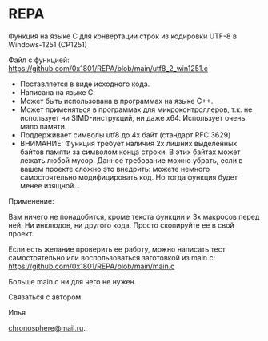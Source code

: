 # REPA
Функция на языке C для конвертации строк из кодировки UTF-8 в Windows-1251 (CP1251)

Файл с функцией: https://github.com/0x1801/REPA/blob/main/utf8_2_win1251.c

* Поставляется в виде исходного кода.
* Написана на языке С.
* Может быть использована в программах на языке C++.
* Может применяться в программах для микроконтроллеров, т.к. не использует ни SIMD-инструкций, ни даже x64. Использует очень мало памяти.
* Поддерживает символы utf8 до 4х байт (стандарт RFC 3629)
* ВНИМАНИЕ: Функция требует наличия 2х лишних выделенных байтов памяти за символом конца строки. В этих байтах может лежать любой мусор. Данное требование можно убрать, если в вашем проекте сложно это внедрить: можете немного самостоятельно модифицировать код. Но тогда функция будет менее изящной...


Применение:

Вам ничего не понадобится, кроме текста функции и 3х макросов перед ней. Ни инклюдов, ни другого кода. Просто скопируйте ее в свой проект. 

Если есть желание проверить ее работу, можно написать тест самостоятельно или воспользоваться заготовкой из main.c: https://github.com/0x1801/REPA/blob/main/main.c

Больше main.c ни для чего не нужен. 

Связаться с автором:

Илья

chronosphere@mail.ru.
